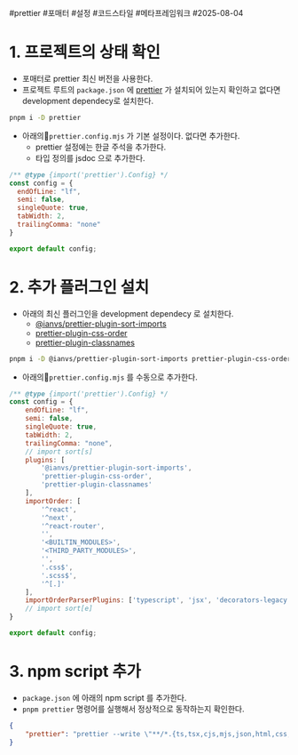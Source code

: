 #prettier #포매터 #설정 #코드스타일 #메타프레임워크 #2025-08-04

# 1. 프로젝트의 상태 확인
- 포매터로 prettier 최신 버전을 사용한다. 
- 프로젝트 루트의 `package.json` 에 [prettier](https://www.npmjs.com/package/prettier) 가 설치되어 있는지 확인하고 없다면 development dependecy로 설치한다.
```sh
pnpm i -D prettier
```

- 아래의`prettier.config.mjs` 가 기본 설정이다. 없다면 추가한다.
	- prettier 설정에는 한글 주석을 추가한다.
	- 타입 정의를 jsdoc 으로 추가한다.
```javascript
/** @type {import('prettier').Config} */
const config = {
  endOfLine: "lf",
  semi: false,
  singleQuote: true,
  tabWidth: 2,
  trailingComma: "none"
}

export default config;
```

# 2. 추가 플러그인 설치
- 아래의 최신 플러그인을 development dependecy 로 설치한다.
	- [@ianvs/prettier-plugin-sort-imports](https://www.npmjs.com/package/@ianvs/prettier-plugin-sort-imports) 
	-  [prettier-plugin-css-order](https://www.npmjs.com/package/prettier-plugin-css-order) 
	- [prettier-plugin-classnames](https://www.npmjs.com/package/prettier-plugin-classnames) 
```sh
pnpm i -D @ianvs/prettier-plugin-sort-imports prettier-plugin-css-order prettier-plugin-classnames
```

- 아래의`prettier.config.mjs` 를 수동으로 추가한다.
```javascript
/** @type {import('prettier').Config} */
const config = {
	endOfLine: "lf",
	semi: false,
	singleQuote: true,
	tabWidth: 2,
	trailingComma: "none",
	// import sort[s]
	plugins: [
		'@ianvs/prettier-plugin-sort-imports',
		'prettier-plugin-css-order',
		'prettier-plugin-classnames'
	],
	importOrder: [
		'^react',
		'^next',
		'^react-router',
		'',
		'<BUILTIN_MODULES>',
		'<THIRD_PARTY_MODULES>',
		'',
		'.css$',
		'.scss$',
		'^[.]'
	],
	importOrderParserPlugins: ['typescript', 'jsx', 'decorators-legacy']
	// import sort[e]
}

export default config;
```

# 3. npm script 추가
- `package.json` 에 아래의 npm script 를 추가한다.
- `pnpm prettier` 명령어를 실행해서 정상적으로 동작하는지 확인한다.
```json
{
	"prettier": "prettier --write \"**/*.{ts,tsx,cjs,mjs,json,html,css,js,jsx}\" --cache --config prettier.config.mjs"
}
```
